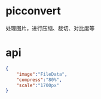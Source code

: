# picconvert
处理图片，进行压缩、裁切、对比度等

# api

```json
{
	"image":"FileData",
	"compress":"80%",
	"scale":"1700px"
}
```